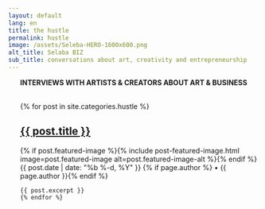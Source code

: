 ```yaml
---
layout: default
lang: en
title: the hustle
permalink: hustle
image: /assets/Seleba-HERO-1600x600.png
alt_title: Selaba BIZ
sub_title: conversations about art, creativity and entrepreneurship
---
```

<center><strong>INTERVIEWS WITH ARTISTS & CREATORS ABOUT ART & BUSINESS</strong></center>
<br />
<ul>
    {% for post in site.categories.hustle %}
    <h2><a href="{{ post.url }}">{{ post.title }}</a></h2>
      {% if post.featured-image %}{% include post-featured-image.html image=post.featured-image alt=post.featured-image-alt %}{% endif %}
      <span class="post-meta">{{ post.date | date: "%b %-d, %Y" }}</span>
    {% if page.author %} •
      <span itemprop="author" itemscope itemtype="http://schema.org/Person"><span itemprop="name">{{ page.author }}</span></span>{% endif %}

    {{ post.excerpt }}
    {% endfor %}
</ul>